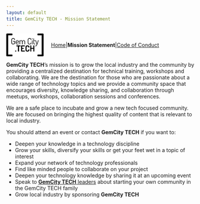 ```yaml
---
layout: default
title: GemCity TECH - Mission Statement
---
```


<span style="display: flex; align-items: center;">  
  <img src="GCTSquareWhiteForeground.png" alt="GemCity TECH logo" style="width: 100px; margin-right: 20px;" />
  <a href="./"> Home</a> |
  <strong> Mission Statement</strong> |
  <a href="./CodeOfConduct">Code of Conduct</a>
</span>

**GemCity TECH**’s mission is to grow the local industry and the community by providing a centralized destination for technical training, workshops and collaborating. We are the destination for those who are passionate about a wide range of technology topics and we provide a community space that encourages diversity, knowledge sharing, and collaboration through meetups, workshops, collaboration sessions and conferences.

We are a safe place to incubate and grow a new tech focused community. 
We are focused on bringing the highest quality of content that is relevant to local industry.

You should attend an event or contact **GemCity TECH** if you want to:

- Deepen your knowledge in a technology discipline
- Grow your skills, diversify your skills or get your feet wet in a topic of interest
- Expand your network of technology professionals 
- Find like minded people to collaborate on your project
- Deepen your technology knowledge by sharing it at an upcoming event
- Speak to [**GemCity TECH** leaders](https://www.meetup.com/gem-city-tech/members/?op=leaders) about starting your own community in the GemCity TECH family
- Grow local industry by sponsoring **GemCity TECH** 



